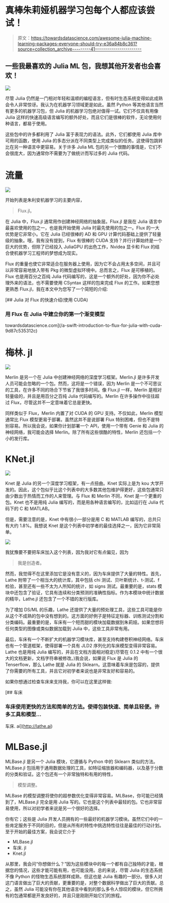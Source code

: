 # 真棒朱莉娅机器学习包每个人都应该尝试！

> 原文：<https://towardsdatascience.com/awesome-julia-machine-learning-packages-everyone-should-try-e36a84b8c361?source=collection_archive---------41----------------------->

## 一些我最喜欢的 Julia ML 包，我想其他开发者也会喜欢！

![](img/8bd7f04a8209c161da8ad989d1f6429d.png)

尽管 Julia 仍然是一门相对年轻和温顺的编程语言，但有时生态系统变得如此成熟会令人非常惊讶。我认为在机器学习领域更是如此。虽然 Python 等其他语言当然有更多的机器学习包，但 Julia 的机器学习包绝对值得一试。它们不仅具有用像 Julia 这样的快速高级语言编写的额外好处，而且它们是很棒的软件，无论使用何种语言，都易于使用。

这些包中的许多都利用了 Julia 富于表现力的语法。此外，它们都使用 Julia 库中可用的函数，使用 Julia 的多态分派在不同类型上完成类似的任务。这使得包跳转比在另一种语言中更容易。关于许多 Julia ML 包的另一个很酷的事情是，它们不会很庞大，因为通常你不需要为了做统计而写过多的 Julia 代码。

# 流量

![](img/e34711f397a849e3f3b98cf6abad6dd2.png)

开始列表是朱利安机器学习的主要内容，

> Flux.jl。

在 Julia 中，Flux.jl 通常用作创建神经网络的抽象层。Flux.jl 是我在 Julia 语言中最喜欢使用的包之一，也是我开始使用 Julia 时最先使用的包之一。Flux 的一大优势是它非常小。它在 Julia 已经很棒的 AD 和 GPU 计算代码基础上提供了轻量级的抽象。哦，我有没有提到，Flux 有很棒的 CUDA 支持？并行计算始终是一个巨大的优势，但除了已经投入 JuliaGPU 的出色工作，Nvidea 显卡和 Flux 的结合使机器学习工程师的梦想成为现实。

Flux 的重量也使它非常适合在服务器上使用，因为它不会占用太多空间，并且可以非常容易地放入带有 Pkg 的微型虚拟环境中。总而言之，Flux 是可移植的。Flux 也是用百分之百纯 Julia 代码编写的，这是一个额外的好处，因为你不必处理外来的语法，也不需要使用 CSyntax 这样的包来完成 Flux 的工作。如果您想更熟悉 Flux.jl，我在本文中为您写了一个简短的介绍:

[](/a-swift-introduction-to-flux-for-julia-with-cuda-9d87c535312c) [## Julia 对 Flux 的快速介绍(使用 CUDA)

### 用 Flux 在 Julia 中建立你的第一个渐变模型

towardsdatascience.com](/a-swift-introduction-to-flux-for-julia-with-cuda-9d87c535312c) 

# 梅林. jl

![](img/55b64da0a17ad5912d8238517f15cff0.png)

Merlin 是另一个在 Julia 中创建神经网络的深度学习框架。Merlin.jl 是许多开发人员可能会忽略的一个包。然而，这将是一个错误，因为 Merlin 是一个不可思议的工具，在许多不同的场合下节省了我很多时间。像 Flux.jl 一样，Merlin 是相对轻量级的，并且是用百分之百纯 Julia 代码编写的。Merlin 在许多操作中往往超过 Flux，尽管这并不一定意味着它总是更快。

同样类似于 Flux，Merlin 内置了对 CUDA 的 GPU 支持。不仅如此，Merlin 模型通常比 Flux 模型更易于部署。虽然这并不是说部署 Flux 特别困难，但也不是特别容易。所以我会说，如果你计划部署一个 API，使用一个带有 Genie 和 Julia 的神经网络，我可能会选择 Merlin。除了所有这些很酷的特性，Merlin 还包括一个小的发行库。

# KNet.jl

![](img/a6c67cb1346859bfaa4b6ff92c090e45.png)

Knet 是 Julia 的另一个深度学习框架，有一点扭曲。Knet 实际上是为 kou 大学开发的。因此，这个包似乎比这个列表中的大多数其他包维护得更好，这些包通常只由少数出于热情而工作的人来管理。与 Flux 和 Merlin 不同，Knet 是一个更重的包。Knet 也不是用纯 Julia 编写的，而是用各种语言编写的，比如运行在 Julia 代码下的 C 和 MATLAB。

但是，需要注意的是，Knet 中有很小一部分是用 C 和 MATLAB 编写的，总共只有大约 1.8%。我想说 Knet 是这个列表中初学者的最佳选择之一，因为它非常简单。

![](img/77458fce101ca2efa1c7ccaa0d13164a.png)

我犹豫要不要把车床加入这个列表，因为我对它有点偏见，因为

> 我是创造者。

然而，我觉得不在这里添加它是没有意义的，因为车床提供了大量的特性。首先，Lathe 附带了一个相当大的统计库，其中包括 chi 测试、贝叶斯统计、t-测试、f 检验，甚至还有一些不太为人所知的统计，如 signs 测试。最重要的是，stats 模块中还包含了验证，它具有连续和分类预测的准确性指标。作为本模块中统计数据的精华，Lathe.jl 还包含了一个不错的发行版库。

为了增加 DS/ML 的乐趣，Lathe 还提供了大量的预处理工具，这些工具可能是你从这个不成熟的包中没有想到的。这方面的好例子是特征定标器、训练测试分割和分类编码。最重要的是，车床有一个短而甜的模块加载数据到朱莉娅。如果您想将任何类型的图像或类似数据加载到 Julia 中，这些工具非常有用。

最后，车床有一个不断扩大的机器学习模块库，甚至支持构建卷积神经网络。车床也有一个管道框架，使得部署一个具有 JLD2 序列化的车床模型变得非常容易。Lathe 也是用纯 Julia 编写的，并且在文档方面相对稳定(尽管在 0.1.2 中有一个很大的文档更新，文档字符串被修改。)我会说，如果说 Flux 是 Julia 的 Tenserflow，那么 Lathe 就是 Julia 的 Sklearn。这意味着车床是包容的，提供了你需要的所有工具，并且它对初学者来说也是非常友好和容易的。

如果你想通过检查车床来支持我，你可以在这里这样做:

 [## 车床

### 车床使用更快的方法和简单的方法。使得包装快速、简单且轻便。许多工具和模型…

车床. ai](http://lathe.ai) 

# MLBase.jl

MLBase.jl 是另一个 Julia 模块，它遵循与 Python 中的 Sklearn 类似的方法。MLBase.jl 包括用于通用数据处理的工具，如特征缩放器和编码器，以及基于分数的分类和验证。这个包还有一个非常独特和有用的特性，

> 模型调整。

MLBase 的模型调整将使你的超参数优化变得非常容易。MLBase，你可能已经猜到了，MLBase.jl 完全是用 Julia 写的。它也是这个列表中最轻的包。它也非常容易使用，所以对初学者来说是另一个很好的选择。

你有它；这些是 Julia 开发人员拥有的一些最好的机器学习模块。虽然它们中的一些肯定服务于不同的目的，但是从所有的特性中挑选特性往往是最佳的行动计划。至于开始的最佳方案，我会说它介于

*   MLBase.jl
*   车床. jl
*   Knet.jl

从那里，我会问“你想做什么？”因为这些模块中的每一个都有自己独特的才能，根据您的情况，这些才能可能有用，也可能没用。总的来说，尽管 Julia 的生态系统不像 Python 的怪物生态系统那样成熟，但这也是 Julia 有趣的一部分。很多人对这门语言做出了巨大的贡献，更重要的是，对整个数据科学做出了巨大的贡献。总之，虽然 Julia 可能没有你在其他语言中看到的那么多令人惊叹的模块，但它所拥有的包通常都是开发良好的，并且只是刚刚开始它们的旅程。